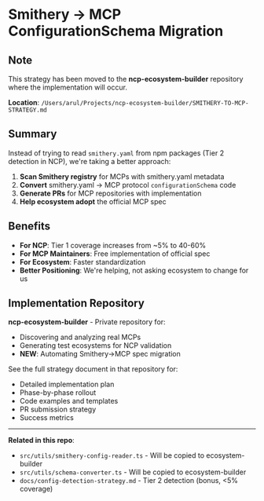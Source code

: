 # Smithery → MCP ConfigurationSchema Migration

## Note

This strategy has been moved to the **ncp-ecosystem-builder** repository where the implementation will occur.

**Location**: `/Users/arul/Projects/ncp-ecosystem-builder/SMITHERY-TO-MCP-STRATEGY.md`

## Summary

Instead of trying to read `smithery.yaml` from npm packages (Tier 2 detection in NCP), we're taking a better approach:

1. **Scan Smithery registry** for MCPs with smithery.yaml metadata
2. **Convert** smithery.yaml → MCP protocol `configurationSchema` code
3. **Generate PRs** for MCP repositories with implementation
4. **Help ecosystem adopt** the official MCP spec

## Benefits

- **For NCP**: Tier 1 coverage increases from ~5% to 40-60%
- **For MCP Maintainers**: Free implementation of official spec
- **For Ecosystem**: Faster standardization
- **Better Positioning**: We're helping, not asking ecosystem to change for us

## Implementation Repository

**ncp-ecosystem-builder** - Private repository for:
- Discovering and analyzing real MCPs
- Generating test ecosystems for NCP validation
- **NEW**: Automating Smithery→MCP spec migration

See the full strategy document in that repository for:
- Detailed implementation plan
- Phase-by-phase rollout
- Code examples and templates
- PR submission strategy
- Success metrics

---

**Related in this repo**:
- `src/utils/smithery-config-reader.ts` - Will be copied to ecosystem-builder
- `src/utils/schema-converter.ts` - Will be copied to ecosystem-builder
- `docs/config-detection-strategy.md` - Tier 2 detection (bonus, <5% coverage)
